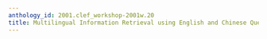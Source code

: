 ```yaml
---
anthology_id: 2001.clef_workshop-2001w.20
title: Multilingual Information Retrieval using English and Chinese Queries
---
```

